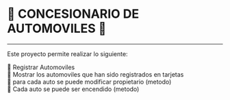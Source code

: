 # 🐋 CONCESIONARIO DE AUTOMOVILES 🐋
---
Este proyecto permite realizar lo siguiente:  

🐋 Registrar Automoviles  
🐋 Mostrar los automoviles que han sido registrados en tarjetas  
🐋 para cada auto se puede modificar propietario (metodo)  
🐋 Cada auto se puede ser encendido (metodo)  


